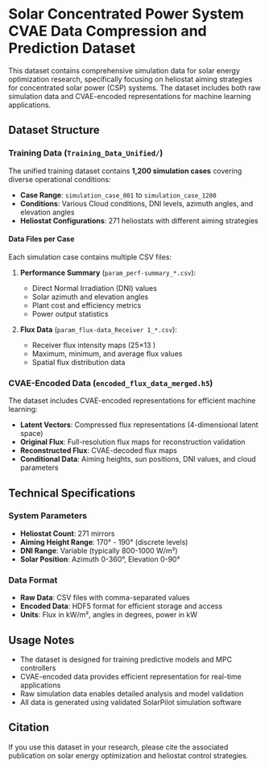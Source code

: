 ﻿# Solar Concentrated Power System CVAE Data Compression and Prediction Dataset


This dataset contains comprehensive simulation data for solar energy optimization research, specifically focusing on heliostat aiming strategies for concentrated solar power (CSP) systems. The dataset includes both raw simulation data and CVAE-encoded representations for machine learning applications.

## Dataset Structure

### Training Data (`Training_Data_Unified/`)

The unified training dataset contains **1,200 simulation cases** covering diverse operational conditions:

- **Case Range**: `simulation_case_001` to `simulation_case_1200`
- **Conditions**: Various Cloud conditions, DNI levels, azimuth angles, and elevation angles
- **Heliostat Configurations**: 271 heliostats with different aiming strategies

#### Data Files per Case

Each simulation case contains multiple CSV files:

1. **Performance Summary** (`param_perf-summary_*.csv`):
   - Direct Normal Irradiation (DNI) values
   - Solar azimuth and elevation angles
   - Plant cost and efficiency metrics
   - Power output statistics

2. **Flux Data** (`param_flux-data_Receiver 1_*.csv`):
   - Receiver flux intensity maps (25×13 )
   - Maximum, minimum, and average flux values
   - Spatial flux distribution data

### CVAE-Encoded Data (`encoded_flux_data_merged.h5`)

The dataset includes CVAE-encoded representations for efficient machine learning:

- **Latent Vectors**: Compressed flux representations (4-dimensional latent space)
- **Original Flux**: Full-resolution flux maps for reconstruction validation
- **Reconstructed Flux**: CVAE-decoded flux maps
- **Conditional Data**: Aiming heights, sun positions, DNI values, and cloud parameters

## Technical Specifications

### System Parameters

- **Heliostat Count**: 271 mirrors
- **Aiming Height Range**: 170° - 190° (discrete levels)
- **DNI Range**: Variable (typically 800-1000 W/m²)
- **Solar Position**: Azimuth 0-360°, Elevation 0-90°

### Data Format

- **Raw Data**: CSV files with comma-separated values
- **Encoded Data**: HDF5 format for efficient storage and access
- **Units**: Flux in kW/m², angles in degrees, power in kW



## Usage Notes

- The dataset is designed for training predictive models and MPC controllers
- CVAE-encoded data provides efficient representation for real-time applications
- Raw simulation data enables detailed analysis and model validation
- All data is generated using validated SolarPilot simulation software

## Citation

If you use this dataset in your research, please cite the associated publication on solar energy optimization and heliostat control strategies.
